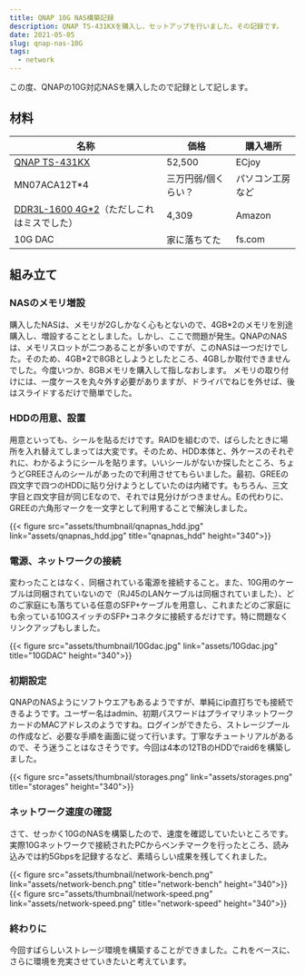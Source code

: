 ```yaml
---
title: QNAP 10G NAS構築記録
description: QNAP TS-431KXを購入し、セットアップを行いました。その記録です。
date: 2021-05-05
slug: qnap-nas-10G
tags:
  - network
---
```

この度、QNAPの10G対応NASを購入したので記録として記します。

## 材料
|名称|価格|購入場所|
|--|--|--|
|[QNAP TS-431KX](https://www.qnap.com/ja-jp/product/ts-431kx)|52,500|ECjoy|
|MN07ACA12T*4|三万円弱/個くらい？|パソコン工房など|
|[DDR3L-1600 4G*2](https://www.amazon.co.jp/gp/product/B00JPXFSAK)（ただしこれはミスでした）|4,309|Amazon|
|10G DAC|家に落ちてた|fs.com|

## 組み立て
### NASのメモリ増設
購入したNASは、メモリが2Gしかなく心もとないので、4GB\*2のメモリを別途購入し、増設することとしました。しかし、ここで問題が発生。QNAPのNASは、メモリスロットが二つあることが多いのですが、このNASは一つだけでした。そのため、4GB\*2で8GBとしようとしたところ、4GBしか取付できませんでした。今度いつか、8GBメモリを購入して指しなおします。
メモリの取り付けには、一度ケースを丸々外す必要がありますが、ドライバでねじを外せば、後はスライドするだけで簡単でした。

### HDDの用意、設置
用意といっても、シールを貼るだけです。RAIDを組むので、ばらしたときに場所を入れ替えてしまっては大変です。そのため、HDD本体と、外ケースのそれぞれに、わかるようにシールを貼ります。いいシールがないか探したところ、ちょうどGREEさんのシールがあったので利用させてもらいました。最初、GREEの四文字で四つのHDDに貼り分けようとしていたのは内緒です。もちろん、三文字目と四文字目が同じEなので、それでは見分けがつきません。Eの代わりに、GREEの六角形マークを一文字として利用することで解決しました。

{{< figure src="assets/thumbnail/qnapnas_hdd.jpg" link="assets/qnapnas_hdd.jpg" title="qnapnas_hdd" height="340">}}

### 電源、ネットワークの接続
変わったことはなく、同梱されている電源を接続すること。また、10G用のケーブルは同梱されていないので（RJ45のLANケーブルは同梱されていました）、どのご家庭にも落ちている任意のSFP+ケーブルを用意し、これまたどのご家庭にも余っている10GスイッチのSFP+コネクタに接続するだけです。特に問題なくリンクアップもしました。

{{< figure src="assets/thumbnail/10Gdac.jpg" link="assets/10Gdac.jpg" title="10GDAC" height="340">}}

### 初期設定
QNAPのNASようにソフトウエアもあるようですが、単純にip直打ちでも接続できるようです。ユーザー名はadmin、初期パスワードはプライマリネットワークカードのMACアドレスのようですね。ログインができたら、ストレージプールの作成など、必要な手順を画面に従って行います。丁寧なチュートリアルがあるので、そう迷うことはなさそうです。今回は4本の12TBのHDDでraid6を構築しました。

{{< figure src="assets/thumbnail/storages.png" link="assets/storages.png" title="storages" height="340">}}

### ネットワーク速度の確認
さて、せっかく10GのNASを構築したので、速度を確認していたいところです。実際10Gネットワークで接続されたPCからベンチマークを行ったところ、読み込みでは約5Gbpsを記録するなど、素晴らしい成果を残してくれました。

{{< figure src="assets/thumbnail/network-bench.png" link="assets/network-bench.png" title="network-bench" height="340">}}
{{< figure src="assets/thumbnail/network-speed.png" link="assets/network-speed.png" title="network-speed" height="340">}}

### 終わりに
今回すばらしいストレージ環境を構築することができました。これをベースに、さらに環境を充実させていきたいと考えています。
